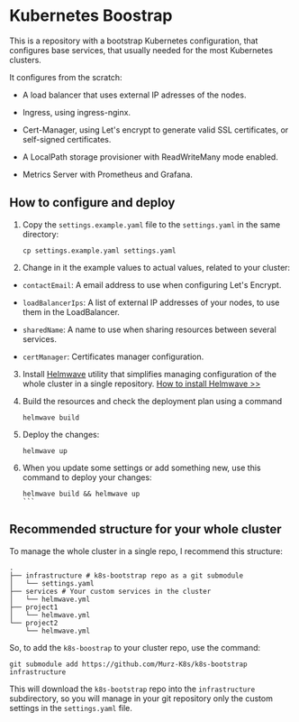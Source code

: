 # Kubernetes Boostrap

This is a repository with a bootstrap Kubernetes configuration, that configures
base services, that usually needed for the most Kubernetes clusters.

It configures from the scratch:

- A load balancer that uses external IP adresses of the nodes.

- Ingress, using ingress-nginx.

- Cert-Manager, using Let's encrypt to generate valid SSL certificates, or
  self-signed certificates.

- A LocalPath storage provisioner with ReadWriteMany mode enabled.

- Metrics Server with Prometheus and Grafana.

## How to configure and deploy

1. Copy the `settings.example.yaml` file to the `settings.yaml` in the same
   directory:
   ```
   cp settings.example.yaml settings.yaml
   ```

2. Change in it the example values to actual values, related to your cluster:

- `contactEmail`: A email address to use when configuring Let's Encrypt.

- `loadBalancerIps`: A list of external IP addresses of your nodes, to use them
  in the LoadBalancer.

- `sharedName`: A name to use when sharing resources between several services.

- `certManager`: Certificates manager configuration.

3. Install [Helmwave](https://github.com/helmwave/helmwave) utility that
   simplifies managing configuration of the whole cluster in a single
   repository. [How to install Helmwave >>](https://docs.helmwave.app/)

4. Build the resources and check the deployment plan using a command
   ```
   helmwave build
   ````

5. Deploy the changes:
   ```
   helmwave up
   ````

6. When you update some settings or add something new, use this command to
   deploy your changes:
   ````
   helmwave build && helmwave up
   ```

## Recommended structure for your whole cluster

To manage the whole cluster in a single repo, I recommend this structure:
```
.
├── infrastructure # k8s-bootstrap repo as a git submodule
│   └── settings.yaml
├── services # Your custom services in the cluster
│   └── helmwave.yml
├── project1
│   └── helmwave.yml
└── project2
    └── helmwave.yml
```
So, to add the `k8s-boostrap` to your cluster repo, use the command:
```
git submodule add https://github.com/Murz-K8s/k8s-bootstrap infrastructure
```
This will download the `k8s-bootstrap` repo into the `infrastructure`
subdirectory, so you will manage in your git repository only the custom settings
in the `settings.yaml` file.
